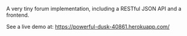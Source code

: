 A very tiny forum implementation, including a RESTful JSON API and a frontend.

See a live demo at: https://powerful-dusk-40861.herokuapp.com/